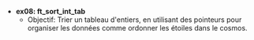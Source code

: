 - **ex08: ft_sort_int_tab**
  - Objectif: Trier un tableau d'entiers, en utilisant des pointeurs pour organiser les données comme ordonner les étoiles dans le cosmos.



